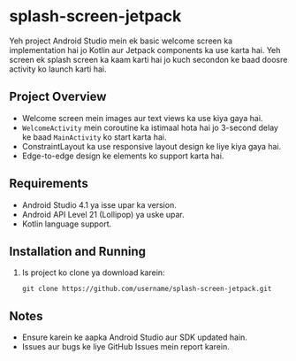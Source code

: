 # splash-screen-jetpack

Yeh project Android Studio mein ek basic welcome screen ka implementation hai jo Kotlin aur Jetpack components ka use karta hai. Yeh screen ek splash screen ka kaam karti hai jo kuch secondon ke baad doosre activity ko launch karti hai.

## Project Overview
- Welcome screen mein images aur text views ka use kiya gaya hai.
- `WelcomeActivity` mein coroutine ka istimaal hota hai jo 3-second delay ke baad `MainActivity` ko start karta hai.
- ConstraintLayout ka use responsive layout design ke liye kiya gaya hai.
- Edge-to-edge design ke elements ko support karta hai.

## Requirements
- Android Studio 4.1 ya isse upar ka version.
- Android API Level 21 (Lollipop) ya uske upar.
- Kotlin language support.

## Installation and Running
1. Is project ko clone ya download karein:
   ```shell
   git clone https://github.com/username/splash-screen-jetpack.git

## Notes
- Ensure karein ke aapka Android Studio aur SDK updated hain.
- Issues aur bugs ke liye GitHub Issues mein report karein.

